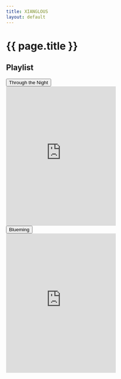 ```yaml
---
title: XIANGLOUS
layout: default
---
```


# {{ page.title }}

<div id="playlist" class="sectionFrame">
    <h2>Playlist</h2>
    <div id="c1" class="collapsible">
        <button id="songButton1" class="collapsibleButton">
            Through the Night
        </button>
        <div id="songContent1" class="collapsibleContent">
            <iframe 
                    src="https://open.spotify.com/embed/track/3P3UA61WRQqwCXaoFOTENd" 
                    width="auto" 
                    height="380" 
                    frameBorder="0" 
                    allowtransparency="true" 
                    allow="encrypted-media">
            </iframe>
        </div>
    </div>
    <div id="c2" class="collapsible">
        <button id="songButton2" class="collapsibleButton">
            Blueming
        </button>
        <div id="songContent2" class="collapsibleContent">
            <iframe 
                    src="https://open.spotify.com/embed/track/4Dr2hJ3EnVh2Aaot6fRwDO" 
                    width="auto" 
                    height="380" 
                    frameBorder="0" 
                    allowtransparency="true" 
                    allow="encrypted-media">
            </iframe>
        </div>
    </div>
</div>
